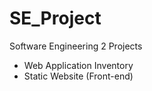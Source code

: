 # SE_Project
Software Engineering 2 Projects
 - Web Application Inventory
 - Static Website (Front-end)
